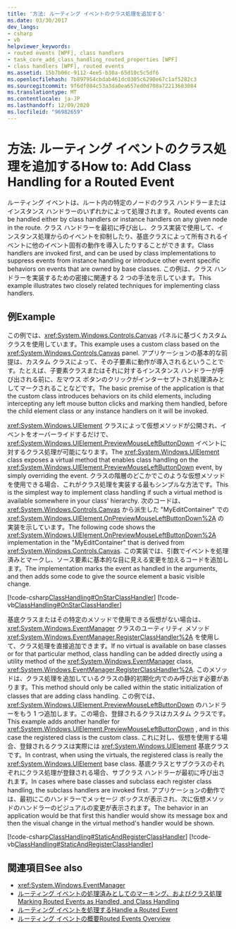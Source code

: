 ```yaml
---
title: '方法: ルーティング イベントのクラス処理を追加する'
ms.date: 03/30/2017
dev_langs:
- csharp
- vb
helpviewer_keywords:
- routed events [WPF], class handlers
- task_core_add_class_handling_routed_properties [WPF]
- class handlers [WPF], routed events
ms.assetid: 15b7b06c-9112-4ee5-b30a-65d10c5c5df6
ms.openlocfilehash: 7b897954cbdab461dc0305c6290e67c1af5282c3
ms.sourcegitcommit: 9f6df084c53a3da0ea657ed0d708a72213683084
ms.translationtype: MT
ms.contentlocale: ja-JP
ms.lasthandoff: 12/09/2020
ms.locfileid: "96982659"
---
```

# <a name="how-to-add-class-handling-for-a-routed-event"></a><span data-ttu-id="26813-102">方法: ルーティング イベントのクラス処理を追加する</span><span class="sxs-lookup"><span data-stu-id="26813-102">How to: Add Class Handling for a Routed Event</span></span>
<span data-ttu-id="26813-103">ルーティング イベントは、ルート内の特定のノードのクラス ハンドラーまたはインスタンス ハンドラーのいずれかによって処理されます。</span><span class="sxs-lookup"><span data-stu-id="26813-103">Routed events can be handled either by class handlers or instance handlers on any given node in the route.</span></span> <span data-ttu-id="26813-104">クラス ハンドラーを最初に呼び出し、クラス実装で使用して、インスタンス処理からのイベントを抑制したり、基底クラスによって所有されるイベントに他のイベント固有の動作を導入したりすることができます。</span><span class="sxs-lookup"><span data-stu-id="26813-104">Class handlers are invoked first, and can be used by class implementations to suppress events from instance handling or introduce other event specific behaviors on events that are owned by base classes.</span></span> <span data-ttu-id="26813-105">この例は、クラス ハンドラーを実装するための密接に関連する 2 つの手法を示しています。</span><span class="sxs-lookup"><span data-stu-id="26813-105">This example illustrates two closely related techniques for implementing class handlers.</span></span>  
  
## <a name="example"></a><span data-ttu-id="26813-106">例</span><span class="sxs-lookup"><span data-stu-id="26813-106">Example</span></span>  
 <span data-ttu-id="26813-107">この例では、<xref:System.Windows.Controls.Canvas> パネルに基づくカスタム クラスを使用しています。</span><span class="sxs-lookup"><span data-stu-id="26813-107">This example uses a custom class based on the <xref:System.Windows.Controls.Canvas> panel.</span></span> <span data-ttu-id="26813-108">アプリケーションの基本的な前提は、カスタム クラスによって、その子要素に動作が導入されるということです。たとえば、子要素クラスまたはそれに対するインスタンス ハンドラーが呼び出される前に、左マウス ボタンのクリックがインターセプトされ処理済みとしてマークされることなどです。</span><span class="sxs-lookup"><span data-stu-id="26813-108">The basic premise of the application is that the custom class introduces behaviors on its child elements, including intercepting any left mouse button clicks and marking them handled, before the child element class or any instance handlers on it will be invoked.</span></span>  
  
 <span data-ttu-id="26813-109"><xref:System.Windows.UIElement> クラスによって仮想メソッドが公開され、イベントをオーバーライドするだけで、<xref:System.Windows.UIElement.PreviewMouseLeftButtonDown> イベントに対するクラス処理が可能になります。</span><span class="sxs-lookup"><span data-stu-id="26813-109">The <xref:System.Windows.UIElement> class exposes a virtual method that enables class handling on the <xref:System.Windows.UIElement.PreviewMouseLeftButtonDown> event, by simply overriding the event.</span></span> <span data-ttu-id="26813-110">クラスの階層のどこかでこのような仮想メソッドを使用できる場合、これがクラス処理を実装する最もシンプルな方法です。</span><span class="sxs-lookup"><span data-stu-id="26813-110">This is the simplest way to implement class handling if such a virtual method is available somewhere in your class' hierarchy.</span></span> <span data-ttu-id="26813-111">次のコードは、<xref:System.Windows.Controls.Canvas> から派生した "MyEditContainer" での <xref:System.Windows.UIElement.OnPreviewMouseLeftButtonDown%2A> の実装を示しています。</span><span class="sxs-lookup"><span data-stu-id="26813-111">The following code shows the <xref:System.Windows.UIElement.OnPreviewMouseLeftButtonDown%2A> implementation in the "MyEditContainer" that is derived from <xref:System.Windows.Controls.Canvas>.</span></span> <span data-ttu-id="26813-112">この実装では、引数でイベントを処理済みとマークし、ソース要素に基本的な目に見える変更を加えるコードを追加します。</span><span class="sxs-lookup"><span data-stu-id="26813-112">The implementation marks the event as handled in the arguments, and then adds some code to give the source element a basic visible change.</span></span>  
  
 [!code-csharp[ClassHandling#OnStarClassHandler](~/samples/snippets/csharp/VS_Snippets_Wpf/ClassHandling/CSharp/SDKSampleLibrary/class1.cs#onstarclasshandler)]
 [!code-vb[ClassHandling#OnStarClassHandler](~/samples/snippets/visualbasic/VS_Snippets_Wpf/ClassHandling/visualbasic/sdksamplelibrary/class1.vb#onstarclasshandler)]  
  
 <span data-ttu-id="26813-113">基底クラスまたはその特定のメソッドで使用できる仮想がない場合は、<xref:System.Windows.EventManager> クラスのユーティリティ メソッド <xref:System.Windows.EventManager.RegisterClassHandler%2A> を使用して、クラス処理を直接追加できます。</span><span class="sxs-lookup"><span data-stu-id="26813-113">If no virtual is available on base classes or for that particular method, class handling can be added directly using a utility method of the <xref:System.Windows.EventManager> class, <xref:System.Windows.EventManager.RegisterClassHandler%2A>.</span></span> <span data-ttu-id="26813-114">このメソッドは、クラス処理を追加しているクラスの静的初期化内でのみ呼び出す必要があります。</span><span class="sxs-lookup"><span data-stu-id="26813-114">This method should only be called within the static initialization of classes that are adding class handling.</span></span> <span data-ttu-id="26813-115">この例では、<xref:System.Windows.UIElement.PreviewMouseLeftButtonDown> のハンドラーをもう 1 つ追加します。この場合、登録されるクラスはカスタム クラスです。</span><span class="sxs-lookup"><span data-stu-id="26813-115">This example adds another handler for <xref:System.Windows.UIElement.PreviewMouseLeftButtonDown> , and in this case the registered class is the custom class.</span></span> <span data-ttu-id="26813-116">これに対し、仮想を使用する場合、登録されるクラスは実際には <xref:System.Windows.UIElement> 基底クラスです。</span><span class="sxs-lookup"><span data-stu-id="26813-116">In contrast, when using the virtuals, the registered class is really the <xref:System.Windows.UIElement> base class.</span></span> <span data-ttu-id="26813-117">基底クラスとサブクラスのそれぞれにクラス処理が登録される場合、サブクラス ハンドラーが最初に呼び出されます。</span><span class="sxs-lookup"><span data-stu-id="26813-117">In cases where base classes and subclass each register class handling, the subclass handlers are invoked first.</span></span> <span data-ttu-id="26813-118">アプリケーションの動作では、最初にこのハンドラーでメッセージ ボックスが表示され、次に仮想メソッドのハンドラーのビジュアルの変更が表示されます。</span><span class="sxs-lookup"><span data-stu-id="26813-118">The behavior in an application would be that first this handler would show its message box and then the visual change in the virtual method's handler would be shown.</span></span>  
  
 [!code-csharp[ClassHandling#StaticAndRegisterClassHandler](~/samples/snippets/csharp/VS_Snippets_Wpf/ClassHandling/CSharp/SDKSampleLibrary/class1.cs#staticandregisterclasshandler)]
 [!code-vb[ClassHandling#StaticAndRegisterClassHandler](~/samples/snippets/visualbasic/VS_Snippets_Wpf/ClassHandling/visualbasic/sdksamplelibrary/class1.vb#staticandregisterclasshandler)]  
  
## <a name="see-also"></a><span data-ttu-id="26813-119">関連項目</span><span class="sxs-lookup"><span data-stu-id="26813-119">See also</span></span>

- <xref:System.Windows.EventManager>
- [<span data-ttu-id="26813-120">ルーティング イベントの処理済みとしてのマーキング、およびクラス処理</span><span class="sxs-lookup"><span data-stu-id="26813-120">Marking Routed Events as Handled, and Class Handling</span></span>](marking-routed-events-as-handled-and-class-handling.md)
- [<span data-ttu-id="26813-121">ルーティング イベントを処理する</span><span class="sxs-lookup"><span data-stu-id="26813-121">Handle a Routed Event</span></span>](how-to-handle-a-routed-event.md)
- [<span data-ttu-id="26813-122">ルーティング イベントの概要</span><span class="sxs-lookup"><span data-stu-id="26813-122">Routed Events Overview</span></span>](routed-events-overview.md)
